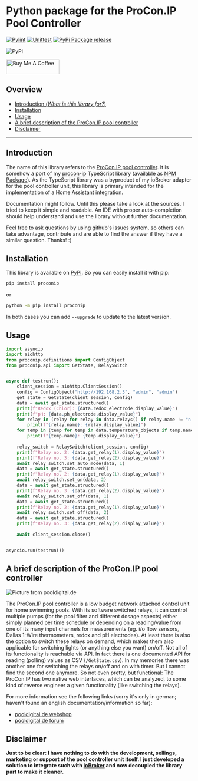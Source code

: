 # Python package for the ProCon.IP Pool Controller

[![Pylint](https://github.com/ylabonte/proconip-pypi/actions/workflows/pylint.yml/badge.svg)](https://github.com/ylabonte/proconip-pypi/actions/workflows/pylint.yml)
[![Unittest](https://github.com/ylabonte/proconip-pypi/actions/workflows/unittest.yml/badge.svg)](https://github.com/ylabonte/proconip-pypi/actions/workflows/unittest.yml)
[![PyPi Package release](https://github.com/ylabonte/proconip-pypi/actions/workflows/python-publish.yml/badge.svg)](https://github.com/ylabonte/proconip-pypi/actions/workflows/python-publish.yml)

![PyPI](https://img.shields.io/pypi/v/proconip?label=Current%20Release)

[<img src="https://cdn.buymeacoffee.com/buttons/v2/default-yellow.png" alt="Buy Me A Coffee" style="height: 40px !important;width: 144px !important;" >](https://www.buymeacoffee.com/ylabonte)

## Overview

* [Introduction (_What is this library for?_)](#introduction)
* [Installation](#installation)
* [Usage](#usage)
* [A brief description of the ProCon.IP pool controller](#a-brief-description-of-the-proconip-pool-controller)
* [Disclaimer](#disclaimer)


---

## Introduction

The name of this library refers to the [ProCon.IP pool controller](#a-brief-description-of-the-proconip-pool-controller).
It is somehow a port of my [procon-ip](https://github.com/ylabonte/procon-ip) 
TypeScript library (available as [NPM Package](https://www.npmjs.com/package/procon-ip)). 
As the TypeScript library was a byproduct of my ioBroker adapter for the pool 
controller unit, this library is primary intended for the implementation of a 
Home Assistant integration.

Documentation might follow. Until this please take a look at the sources. I
tried to keep it simple and readable. An IDE with proper auto-completion should
help understand and use the library without further documentation.

Feel free to ask questions by using github's issues system, so others can take
advantage, contribute and are able to find the answer if they have a similar 
question. Thanks! :)

## Installation

This library is available on [PyPI](https://pypi.org/project/proconip/). So you 
can easily install it with pip:
```bash
pip install proconip
```
or
```bash
python -m pip install proconip
```
In both cases you can add `--upgrade` to update to the latest version.

## Usage

```python
import asyncio
import aiohttp
from proconip.definitions import ConfigObject
from proconip.api import GetState, RelaySwitch


async def testrun():
    client_session = aiohttp.ClientSession()
    config = ConfigObject("http://192.168.2.3", "admin", "admin")
    get_state = GetState(client_session, config)
    data = await get_state.structured()
    print(f"Redox (Chlor): {data.redox_electrode.display_value}")
    print(f"pH: {data.ph_electrode.display_value}")
    for relay in (relay for relay in data.relays() if relay.name != "n.a."):
        print(f"{relay.name}: {relay.display_value}")
    for temp in (temp for temp in data.temperature_objects if temp.name != "n.a."):
        print(f"{temp.name}: {temp.display_value}")
    
    relay_switch = RelaySwitch(client_session, config)
    print(f"Relay no. 2: {data.get_relay(1).display_value}")
    print(f"Relay no. 3: {data.get_relay(2).display_value}")
    await relay_switch.set_auto_mode(data, 1)
    data = await get_state.structured()
    print(f"Relay no. 2: {data.get_relay(1).display_value}")
    await relay_switch.set_on(data, 2)
    data = await get_state.structured()
    print(f"Relay no. 3: {data.get_relay(2).display_value}")
    await relay_switch.set_off(data, 1)
    data = await get_state.structured()
    print(f"Relay no. 2: {data.get_relay(1).display_value}")
    await relay_switch.set_off(data, 2)
    data = await get_state.structured()
    print(f"Relay no. 3: {data.get_relay(2).display_value}")
    
    await client_session.close()


asyncio.run(testrun())

```

## A brief description of the ProCon.IP pool controller

![Picture from pooldigital.de](https://www.pooldigital.de/shop/media/image/66/47/a5/ProConIP1_720x600.png)

The ProCon.IP pool controller is a low budget network attached control unit for
home swimming pools. With its software switched relays, it can control
multiple pumps (for the pool filter and different dosage aspects) either
simply planned per time schedule or depending on a reading/value from one of
its many input channels for measurements (eg. i/o flow sensors, Dallas 1-Wire
thermometers, redox and pH electrodes). At least there is also the option to
switch these relays on demand, which makes them also applicable for switching
lights (or anything else you want) on/off.
Not all of its functionality is reachable via API. In fact there is one
documented API for reading (polling) values as CSV (`/GetState.csv`). In my
memories there was another one for switching the relays on/off and on with
timer. But I cannot find the second one anymore. So not even pretty, but
functional: The ProCon.IP has two native web interfaces, which can be
analyzed, to some kind of reverse engineer a given functionality (like
switching the relays).

For more information see the following links (sorry it's only in german;
haven't found an english documentation/information so far):

* [pooldigital.de webshop](https://www.pooldigital.de/shop/poolsteuerungen/procon.ip/35/procon.ip-webbasierte-poolsteuerung-/-dosieranlage)
* [pooldigital.de forum](http://forum.pooldigital.de/)

## Disclaimer

**Just to be clear: I have nothing to do with the development, sellings,
marketing or support of the pool controller unit itself. I just developed a
solution to integrate such with [ioBroker](https://github.com/ylabonte/ioBroker.procon-ip)
and now decoupled the library part to make it cleaner.**